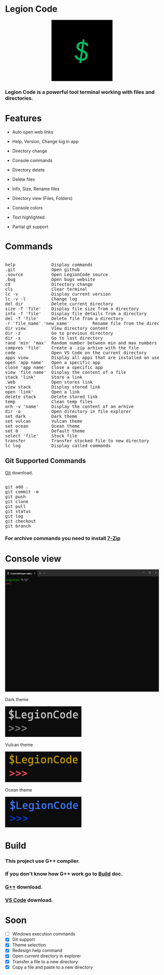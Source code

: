 # Legion Code

<p align="center">
  <img src="assets/$.png" width="200" height="200">
</p>

### Legion Code is a powerful tool terminal working with files and directories.

# Features

- Auto open web links

- Help, Version, Change log in app

- Directory change

- Console commands

- Directory delete

- Delete files

- Info, Size, Rename files

- Directory view (Files, Folders)

- Console colors

- Text highlighted

- Partial git support

# Commands

<pre>

help              Display commands
.git              Open github
.source           Open LegionCode source
.bug              Open bugs website
cd                Directory change
cls               Clear terminal
lc -v             Display current version
lc -v -l          Change log
del dir           Delete current directory
size -f 'file'    Display file size from a directory
info -f 'file'    Display file details from a directory
del -f 'file'     Delete file from a directory
-r 'file_name' 'new_name'         Rename file from the directory
dir view          View directory content
dir -z            Go to previous directory
dir -x            Go to last directory
rand 'min' 'max'  Random number between min and max numbers we enter
compres 'file'    Create a .zip arhive with the file
code .            Open VS Code on the current directory
apps view         Display all apps that are installed on user PC
open 'app name'   Open a specific app
close 'app name'  Close a specific app
view 'file name'  Display the content of a file
stack 'link'      Store a link
.web              Open stores link
view stack        Display stored link
open 'link'       Open a link
delete stack      Delete stored link
temp              Clean temp files
arh -v 'name'     Display the content of an arhive
dir -o            Open directory in file explorer
set dark          Dark theme
set vulcan        Vulcan theme
set ocean         Ocean theme
set 0             Default theme
select 'file'     Stock file
transfer          Transfer stocked file to new directory
lc log            Display called commands
</pre>

## Git Supported Commands

[Git](https://git-scm.com/) download.

<pre>

git add .
git commit -m
git push
git clone
git pull
git status
git log
git checkout
git branch
</pre>

### For archive commands you need to install [7-Zip](https://www.7-zip.org/)

# Console view

<p align="center">
<img src="Images/App.png" height="400" width="750" />
</p>

Dark theme
<p align="left">
<img src="assets/dark.png" height="100" width="250">
</p>

Vulcan theme
<p align="left">
<img src="assets/vulcan.png" height="100" width="250">
</p>

Ocean theme
<p align="left">
<img src="assets/ocean.png" height="100" width="250">
</p>

# Build

### This project use G++ compiler.
### If you don't know how G++ work go to [Build](doc/BUILD.md) doc.
### [G++](https://code.visualstudio.com/docs/cpp/config-mingw) download.
### [VS Code](https://code.visualstudio.com/) download.

# Soon

- [ ] Windows execution commands
- [x] Git support
- [x] Theme selection
- [x] Redesign help command
- [x] Open current directory in explorer
- [x] Transfer a file to a new directory
- [x] Copy a file and paste to a new directory
